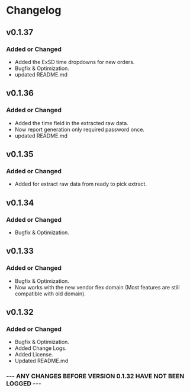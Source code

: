 # Changelog

## v0.1.37

### Added or Changed
- Added the ExSD time dropdowns for new orders.
- Bugfix & Optimization.
- updated README.md

## v0.1.36

### Added or Changed
- Added the time field in the extracted raw data.
- Now report generation only required password once.
- updated README.md

## v0.1.35

### Added or Changed
- Added for extract raw data from ready to pick extract.

## v0.1.34

### Added or Changed
- Bugfix & Optimization.

## v0.1.33

### Added or Changed
- Bugfix & Optimization.
- Now works with the new vendor flex domain (Most features are still compatible with old domain).

## v0.1.32

### Added or Changed
- Bugfix & Optimization.
- Added Change Logs.
- Added License.
- Updated README.md


### --- ANY CHANGES BEFORE VERSION 0.1.32 HAVE NOT BEEN LOGGED ---
